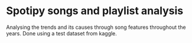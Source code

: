 # Spotipy songs and playlist analysis

Analysing the trends and its causes through song features throughout the years. Done using a test dataset from kaggle.
